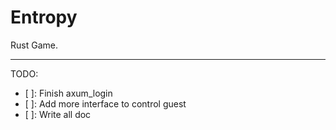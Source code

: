 # Entropy

Rust Game.

---

TODO:

- [ ]: Finish axum_login  
- [ ]: Add more interface to control guest  
- [ ]: Write all doc
